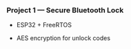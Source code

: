 ### **Project 1 — Secure Bluetooth Lock**

- ESP32 + FreeRTOS
    
- AES encryption for unlock codes